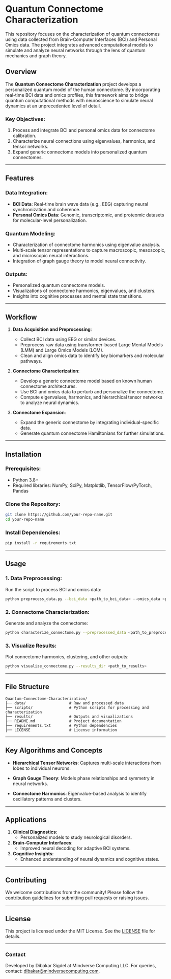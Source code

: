 # Quantum Connectome Characterization

This repository focuses on the characterization of quantum connectomes using data collected from Brain-Computer Interfaces (BCI) and Personal Omics data. The project integrates advanced computational models to simulate and analyze neural networks through the lens of quantum mechanics and graph theory.

## Overview

The **Quantum Connectome Characterization** project develops a personalized quantum model of the human connectome. By incorporating real-time BCI data and omics profiles, this framework aims to bridge quantum computational methods with neuroscience to simulate neural dynamics at an unprecedented level of detail.

### Key Objectives:
1. Process and integrate BCI and personal omics data for connectome calibration.
2. Characterize neural connections using eigenvalues, harmonics, and tensor networks.
3. Expand generic connectome models into personalized quantum connectomes.

---

## Features

### Data Integration:
- **BCI Data**: Real-time brain wave data (e.g., EEG) capturing neural synchronization and coherence.
- **Personal Omics Data**: Genomic, transcriptomic, and proteomic datasets for molecular-level personalization.

### Quantum Modeling:
- Characterization of connectome harmonics using eigenvalue analysis.
- Multi-scale tensor representations to capture macroscopic, mesoscopic, and microscopic neural interactions.
- Integration of graph gauge theory to model neural connectivity.

### Outputs:
- Personalized quantum connectome models.
- Visualizations of connectome harmonics, eigenvalues, and clusters.
- Insights into cognitive processes and mental state transitions.

---

## Workflow

1. **Data Acquisition and Preprocessing**:
   - Collect BCI data using EEG or similar devices.
   - Preprocess raw data using transformer-based Large Mental Models (LMM) and Large Omics Models (LOM).
   - Clean and align omics data to identify key biomarkers and molecular pathways.

2. **Connectome Characterization**:
   - Develop a generic connectome model based on known human connectome architectures.
   - Use BCI and omics data to perturb and personalize the connectome.
   - Compute eigenvalues, harmonics, and hierarchical tensor networks to analyze neural dynamics.

3. **Connectome Expansion**:
   - Expand the generic connectome by integrating individual-specific data.
   - Generate quantum connectome Hamiltonians for further simulations.

---

## Installation

### Prerequisites:
- Python 3.8+
- Required libraries: NumPy, SciPy, Matplotlib, TensorFlow/PyTorch, Pandas

### Clone the Repository:
```bash
git clone https://github.com/your-repo-name.git
cd your-repo-name
```

### Install Dependencies:
```bash
pip install -r requirements.txt
```

---

## Usage

### 1. Data Preprocessing:
Run the script to process BCI and omics data:
```bash
python preprocess_data.py --bci_data <path_to_bci_data> --omics_data <path_to_omics_data>
```

### 2. Connectome Characterization:
Generate and analyze the connectome:
```bash
python characterize_connectome.py --preprocessed_data <path_to_preprocessed_data>
```

### 3. Visualize Results:
Plot connectome harmonics, clustering, and other outputs:
```bash
python visualize_connectome.py --results_dir <path_to_results>
```

---

## File Structure

```
Quantum-Connectome-Characterization/
├── data/                   # Raw and processed data
├── scripts/                # Python scripts for processing and characterization
├── results/                # Outputs and visualizations
├── README.md               # Project documentation
├── requirements.txt        # Python dependencies
├── LICENSE                 # License information
```

---

## Key Algorithms and Concepts

- **Hierarchical Tensor Networks**:
  Captures multi-scale interactions from lobes to individual neurons.

- **Graph Gauge Theory**:
  Models phase relationships and symmetry in neural networks.

- **Connectome Harmonics**:
  Eigenvalue-based analysis to identify oscillatory patterns and clusters.

---

## Applications

1. **Clinical Diagnostics**:
   - Personalized models to study neurological disorders.
2. **Brain-Computer Interfaces**:
   - Improved neural decoding for adaptive BCI systems.
3. **Cognitive Insights**:
   - Enhanced understanding of neural dynamics and cognitive states.

---

## Contributing

We welcome contributions from the community! Please follow the [contribution guidelines](CONTRIBUTING.md) for submitting pull requests or raising issues.

---

## License

This project is licensed under the MIT License. See the [LICENSE](LICENSE) file for details.

---

### Contact
Developed by Dibakar Sigdel at Mindverse Computing LLC. For queries, contact: [dibakar@mindversecomputing.com](mailto:dibakar@mindversecomputing.com).
